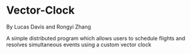 # Vector-Clock
By Lucas Davis and Rongyi Zhang

A simple distributed program which allows users to schedule flights and resolves simultaneous events using a custom vector clock
